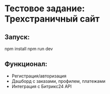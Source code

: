# Тестовое задание: Трехстраничный сайт

## Запуск:
npm install
npm run dev

## Функционал:
- Регистрация/авторизация
- Дашборд с заказами, профилем, платежами
- Интеграция с Битрикс24 API
